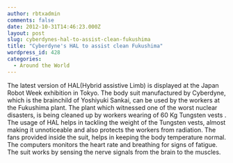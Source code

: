 ```yaml
---
author: rbtxadmin
comments: false
date: 2012-10-31T14:46:23.000Z
layout: post
slug: cyberdynes-hal-to-assist-clean-fukushima
title: "Cyberdyne's HAL to assist clean Fukushima"
wordpress_id: 428
categories:
  - Around the World
---
```


The latest version of HAL(Hybrid assistive Limb) is displayed at the Japan Robot Week exhibition in Tokyo. The body suit manufactured by Cyberdyne, which is the brainchild of Yoshiyuki Sankai, can be used by the workers at the Fukushima plant. The plant which witnessed one of the worst nuclear disasters, is being cleaned up by workers wearing of 60 Kg Tungsten vests . The usage of HAL helps in tackling the weight of the Tungsten vests, almost making it unnoticeable and also protects the workers from radiation. The fans provided inside the suit, helps in keeping the body temperature normal. The computers monitors the heart rate and breathing for signs of fatigue. The suit works by sensing the nerve signals from the brain to the muscles.
